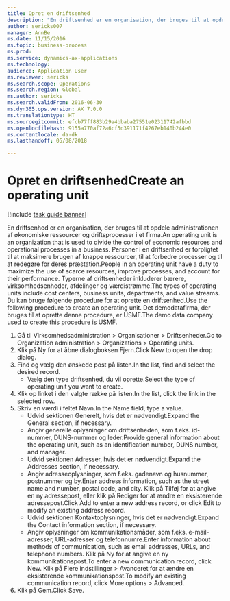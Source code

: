 ```yaml
--- 
title: Opret en driftsenhed
description: "En driftsenhed er en organisation, der bruges til at opdele administrationen af økonomiske ressourcer og driftsprocesser i et firma."
author: sericks007
manager: AnnBe
ms.date: 11/15/2016
ms.topic: business-process
ms.prod: 
ms.service: dynamics-ax-applications
ms.technology: 
audience: Application User
ms.reviewer: sericks
ms.search.scope: Operations
ms.search.region: Global
ms.author: sericks
ms.search.validFrom: 2016-06-30
ms.dyn365.ops.version: AX 7.0.0
ms.translationtype: HT
ms.sourcegitcommit: efcb77ff883b29a4bbaba27551e02311742afbbd
ms.openlocfilehash: 9155a770af72a6cf5d391171f4267eb140b244e0
ms.contentlocale: da-dk
ms.lasthandoff: 05/08/2018

---
```

# <a name="create-an-operating-unit"></a><span data-ttu-id="1fd94-103">Opret en driftsenhed</span><span class="sxs-lookup"><span data-stu-id="1fd94-103">Create an operating unit</span></span>

[!include [task guide banner](../../includes/task-guide-banner.md)]

<span data-ttu-id="1fd94-104">En driftsenhed er en organisation, der bruges til at opdele administrationen af økonomiske ressourcer og driftsprocesser i et firma.</span><span class="sxs-lookup"><span data-stu-id="1fd94-104">An operating unit is an organization that is used to divide the control of economic resources and operational processes in a business.</span></span> <span data-ttu-id="1fd94-105">Personer i en driftsenhed er forpligtet til at maksimere brugen af knappe ressourcer, til at forbedre processer og til at redegøre for deres præstation.</span><span class="sxs-lookup"><span data-stu-id="1fd94-105">People in an operating unit have a duty to maximize the use of scarce resources, improve processes, and account for their performance.</span></span> <span data-ttu-id="1fd94-106">Typerne af driftsenheder inkluderer bærere, virksomhedsenheder, afdelinger og værdistrømme.</span><span class="sxs-lookup"><span data-stu-id="1fd94-106">The types of operating units include cost centers, business units, departments, and value streams.</span></span> <span data-ttu-id="1fd94-107">Du kan bruge følgende procedure for at oprette en driftsenhed.</span><span class="sxs-lookup"><span data-stu-id="1fd94-107">Use the following procedure to create an operating unit.</span></span> <span data-ttu-id="1fd94-108">Det demodatafirma, der bruges til at oprette denne procedure, er USMF.</span><span class="sxs-lookup"><span data-stu-id="1fd94-108">The demo data company used to create this procedure is USMF.</span></span>

1. <span data-ttu-id="1fd94-109">Gå til Virksomhedsadministration > Organisationer > Driftsenheder.</span><span class="sxs-lookup"><span data-stu-id="1fd94-109">Go to Organization administration > Organizations > Operating units.</span></span>
2. <span data-ttu-id="1fd94-110">Klik på Ny for at åbne dialogboksen Fjern.</span><span class="sxs-lookup"><span data-stu-id="1fd94-110">Click New to open the drop dialog.</span></span>
3. <span data-ttu-id="1fd94-111">Find og vælg den ønskede post på listen.</span><span class="sxs-lookup"><span data-stu-id="1fd94-111">In the list, find and select the desired record.</span></span>
    * <span data-ttu-id="1fd94-112">Vælg den type driftsenhed, du vil oprette.</span><span class="sxs-lookup"><span data-stu-id="1fd94-112">Select the type of operating unit you want to create.</span></span>  
4. <span data-ttu-id="1fd94-113">Klik op linket i den valgte række på listen.</span><span class="sxs-lookup"><span data-stu-id="1fd94-113">In the list, click the link in the selected row.</span></span>
5. <span data-ttu-id="1fd94-114">Skriv en værdi i feltet Navn.</span><span class="sxs-lookup"><span data-stu-id="1fd94-114">In the Name field, type a value.</span></span>
    * <span data-ttu-id="1fd94-115">Udvid sektionen Generelt, hvis det er nødvendigt.</span><span class="sxs-lookup"><span data-stu-id="1fd94-115">Expand the General section, if necessary.</span></span>  
    * <span data-ttu-id="1fd94-116">Angiv generelle oplysninger om driftsenheden, som f.eks. id-nummer, DUNS-nummer og leder.</span><span class="sxs-lookup"><span data-stu-id="1fd94-116">Provide general information about the operating unit, such as an identification number, DUNS number, and manager.</span></span>    
    * <span data-ttu-id="1fd94-117">Udvid sektionen Adresser, hvis det er nødvendigt.</span><span class="sxs-lookup"><span data-stu-id="1fd94-117">Expand the Addresses section, if necessary.</span></span>  
    * <span data-ttu-id="1fd94-118">Angiv adresseoplysninger, som f.eks. gadenavn og husnummer, postnummer og by.</span><span class="sxs-lookup"><span data-stu-id="1fd94-118">Enter address information, such as the street name and number, postal code, and city.</span></span> <span data-ttu-id="1fd94-119">Klik på Tilføj for at angive en ny adressepost, eller klik på Rediger for at ændre en eksisterende adressepost.</span><span class="sxs-lookup"><span data-stu-id="1fd94-119">Click Add to enter a new address record, or click Edit to modify an existing address record.</span></span>   
    * <span data-ttu-id="1fd94-120">Udvid sektionen Kontaktoplysninger, hvis det er nødvendigt.</span><span class="sxs-lookup"><span data-stu-id="1fd94-120">Expand the Contact information section, if necessary.</span></span>  
    * <span data-ttu-id="1fd94-121">Angiv oplysninger om kommunikationsmåder, som f.eks. e-mail-adresser, URL-adresser og telefonnumre.</span><span class="sxs-lookup"><span data-stu-id="1fd94-121">Enter information about methods of communication, such as email addresses, URLs, and telephone numbers.</span></span> <span data-ttu-id="1fd94-122">Klik på Ny for at angive en ny kommunikationspost.</span><span class="sxs-lookup"><span data-stu-id="1fd94-122">To enter a new communication record, click New.</span></span> <span data-ttu-id="1fd94-123">Klik på Flere indstillinger > Avanceret for at ændre en eksisterende kommunikationspost.</span><span class="sxs-lookup"><span data-stu-id="1fd94-123">To modify an existing communication record, click More options > Advanced.</span></span>   
6. <span data-ttu-id="1fd94-124">Klik på Gem.</span><span class="sxs-lookup"><span data-stu-id="1fd94-124">Click Save.</span></span>


